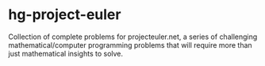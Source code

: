 # hg-project-euler
Collection of complete problems for projecteuler.net, a series of challenging mathematical/computer programming problems that will require more than just mathematical insights to solve.
